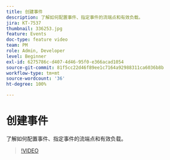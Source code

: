 ```yaml
---
title: 创建事件
description: 了解如何配置事件、指定事件的流端点和有效负载。
jira: KT-7537
thumbnail: 336253.jpg
feature: Events
doc-type: feature video
team: PM
role: Admin, Developer
level: Beginner
exl-id: 6275786c-d407-4d46-95f0-e366acad1054
source-git-commit: 81f5cc22d46f89ee1c7164a92988311ca6036b8b
workflow-type: tm+mt
source-wordcount: '36'
ht-degree: 100%

---
```


# 创建事件

了解如何配置事件、指定事件的流端点和有效负载。

>[!VIDEO](https://video.tv.adobe.com/v/336253?quality=12&learn=on)
